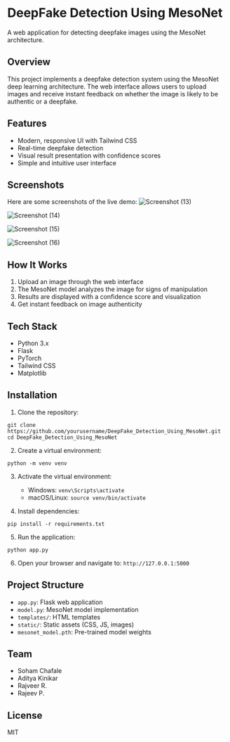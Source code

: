 # DeepFake Detection Using MesoNet

A web application for detecting deepfake images using the MesoNet architecture.

## Overview

This project implements a deepfake detection system using the MesoNet deep learning architecture. The web interface allows users to upload images and receive instant feedback on whether the image is likely to be authentic or a deepfake.

## Features

- Modern, responsive UI with Tailwind CSS
- Real-time deepfake detection
- Visual result presentation with confidence scores
- Simple and intuitive user interface

## Screenshots

Here are some screenshots of the live demo:
![Screenshot (13)](https://github.com/user-attachments/assets/173433c4-0f46-4745-ac04-183c1a036e5d)

![Screenshot (14)](https://github.com/user-attachments/assets/3a7a8cc4-6e74-4dba-86d7-2768d28e97bf)

![Screenshot (15)](https://github.com/user-attachments/assets/1190fa02-0ff6-4fd3-8d12-c29cf6cee8b7)

![Screenshot (16)](https://github.com/user-attachments/assets/22ebe378-9855-4d0d-b345-c2ac4090c4da)

## How It Works

1. Upload an image through the web interface
2. The MesoNet model analyzes the image for signs of manipulation
3. Results are displayed with a confidence score and visualization
4. Get instant feedback on image authenticity

## Tech Stack

- Python 3.x
- Flask
- PyTorch
- Tailwind CSS
- Matplotlib

## Installation

1. Clone the repository:
```
git clone https://github.com/yourusername/DeepFake_Detection_Using_MesoNet.git
cd DeepFake_Detection_Using_MesoNet
```

2. Create a virtual environment:
```
python -m venv venv
```

3. Activate the virtual environment:
   - Windows: `venv\Scripts\activate`
   - macOS/Linux: `source venv/bin/activate`

4. Install dependencies:
```
pip install -r requirements.txt
```

5. Run the application:
```
python app.py
```

6. Open your browser and navigate to: `http://127.0.0.1:5000`

## Project Structure

- `app.py`: Flask web application
- `model.py`: MesoNet model implementation
- `templates/`: HTML templates
- `static/`: Static assets (CSS, JS, images)
- `mesonet_model.pth`: Pre-trained model weights

## Team

- Soham Chafale
- Aditya Kinikar
- Rajveer R.
- Rajeev P.

## License

MIT

